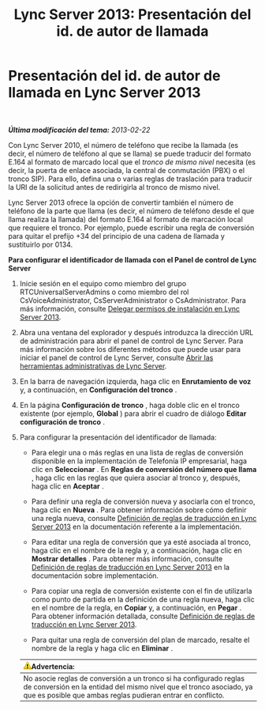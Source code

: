 ﻿---
title: 'Lync Server 2013: Presentación del id. de autor de llamada'
TOCTitle: Presentación del id. de autor de llamada
ms:assetid: 6a643961-a0a1-41d1-96ba-6c428a89d82e
ms:mtpsurl: https://technet.microsoft.com/es-es/library/JJ204980(v=OCS.15)
ms:contentKeyID: 48275584
ms.date: 01/07/2017
mtps_version: v=OCS.15
ms.translationtype: HT
---

# Presentación del id. de autor de llamada en Lync Server 2013

 

_**Última modificación del tema:** 2013-02-22_

Con Lync Server 2010, el número de teléfono que recibe la llamada (es decir, el número de teléfono al que se llama) se puede traducir del formato E.164 al formato de marcado local que el *tronco de mismo nivel* necesita (es decir, la puerta de enlace asociada, la central de conmutación (PBX) o el tronco SIP). Para ello, defina una o varias reglas de traslación para traducir la URI de la solicitud antes de redirigirla al tronco de mismo nivel.

Lync Server 2013 ofrece la opción de convertir también el número de teléfono de la parte que llama (es decir, el número de teléfono desde el que llama realiza la llamada) del formato E.164 al formato de marcación local que requiere el tronco. Por ejemplo, puede escribir una regla de conversión para quitar el prefijo +34 del principio de una cadena de llamada y sustituirlo por 0134.

**Para configurar el identificador de llamada con el Panel de control de Lync Server**

1.  Inicie sesión en el equipo como miembro del grupo RTCUniversalServerAdmins o como miembro del rol CsVoiceAdministrator, CsServerAdministrator o CsAdministrator. Para más información, consulte [Delegar permisos de instalación en Lync Server 2013](lync-server-2013-delegate-setup-permissions.md).

2.  Abra una ventana del explorador y después introduzca la dirección URL de administración para abrir el panel de control de Lync Server. Para más información sobre los diferentes métodos que puede usar para iniciar el panel de control de Lync Server, consulte [Abrir las herramientas administrativas de Lync Server](lync-server-2013-open-lync-server-administrative-tools.md).

3.  En la barra de navegación izquierda, haga clic en **Enrutamiento de voz** y, a continuación, en **Configuración del tronco** .

4.  En la página **Configuración de tronco** , haga doble clic en el tronco existente (por ejemplo, **Global** ) para abrir el cuadro de diálogo **Editar configuración de tronco** .

5.  Para configurar la presentación del identificador de llamada:
    
      - Para elegir una o más reglas en una lista de reglas de conversión disponible en la implementación de Telefonía IP empresarial, haga clic en **Seleccionar** . En **Reglas de conversión del número que llama** , haga clic en las reglas que quiera asociar al tronco y, después, haga clic en **Aceptar** .
    
      - Para definir una regla de conversión nueva y asociarla con el tronco, haga clic en **Nueva** . Para obtener información sobre cómo definir una regla nueva, consulte [Definición de reglas de traducción en Lync Server 2013](lync-server-2013-defining-translation-rules.md) en la documentación referente a la implementación.
    
      - Para editar una regla de conversión que ya esté asociada al tronco, haga clic en el nombre de la regla y, a continuación, haga clic en **Mostrar detalles** . Para obtener más información, consulte [Definición de reglas de traducción en Lync Server 2013](lync-server-2013-defining-translation-rules.md) en la documentación sobre implementación.
    
      - Para copiar una regla de conversión existente con el fin de utilizarla como punto de partida en la definición de una regla nueva, haga clic en el nombre de la regla, en **Copiar** y, a continuación, en **Pegar** . Para obtener información detallada, consulte [Definición de reglas de traducción en Lync Server 2013](lync-server-2013-defining-translation-rules.md).
    
      - Para quitar una regla de conversión del plan de marcado, resalte el nombre de la regla y haga clic en **Eliminar** .
    
    <table>
    <thead>
    <tr class="header">
    <th><img src="images/Gg412910.warning(OCS.15).gif" title="warning" alt="warning" />Advertencia:</th>
    </tr>
    </thead>
    <tbody>
    <tr class="odd">
    <td>No asocie reglas de conversión a un tronco si ha configurado reglas de conversión en la entidad del mismo nivel que el tronco asociado, ya que es posible que ambas reglas pudieran entrar en conflicto.</td>
    </tr>
    </tbody>
    </table>

